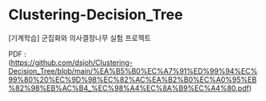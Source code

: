 # Clustering-Decision_Tree
[기계학습] 군집화와 의사결정나무 실험 프로젝트

PDF : </br>
(https://github.com/dsjoh/Clustering-Decision_Tree/blob/main/%EA%B5%B0%EC%A7%91%ED%99%94%EC%99%80%20%EC%9D%98%EC%82%AC%EA%B2%B0%EC%A0%95%EB%82%98%EB%AC%B4_%EC%98%A4%EC%8A%B9%EC%A4%80.pdf)
